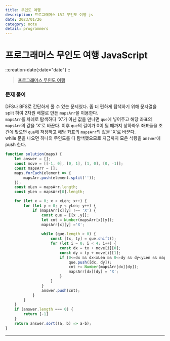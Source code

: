 ```yaml
---
title: 무인도 여행
description: 프로그래머스 LV2 무인도 여행 js
date: 2023/01/26
category: note
detail: programmers
---
```


# 프로그래머스 무인도 여행 JavaScript
::creation-date{:date="date"}
::

> <a href="https://school.programmers.co.kr/learn/courses/30/lessons/154540" target="_blank" class="font-bold">프로그래머스 무인도 여행</a>

### 문제 풀이
DFS나 BFS로 간단하게 풀 수 있는 문제였다. 좀 더 편하게 탐색하기 위해 문자열을 split 하여 2차원 배열로 만든 `mapsArr`을 이용한다.   
`mapsArr`를 차례로 탐색하다 'X'가 아닌 값을 만나면 `que`에 넣어주고 해당 좌표의 `mapsArr`의 값을 'X'로 바꾼다. 이후 `que`의 길이가 0이 될 때까지 상하좌우 좌표들을 조건에 맞으면 `que`에 저장하고 해당 좌표의 `mapsArr`의 값을 'X'로 바꾼다.  
while 문을 나오면 하나의 무인도를 다 탐색했으므로 지금까지 모은 식량을 `answer`에 push 한다. 
```js
function solution(maps) {
    let answer = [];
    const move = [[-1, 0], [0, 1], [1, 0], [0, -1]];
    const mapsArr = [];
    maps.forEach(element => {
        mapsArr.push(element.split(''));
    });
    const xLen = mapsArr.length;
    const yLen = mapsArr[0].length;

    for (let x = 0; x < xLen; x++) {
        for (let y = 0; y < yLen; y++) {
            if (mapsArr[x][y] !== 'X') {
                const que = [[x ,y]];
                let cnt = Number(mapsArr[x][y]);
                mapsArr[x][y] ='X';
    
                while (que.length > 0) {
                    const [tx, ty] = que.shift();
                    for (let i = 0; i < 4; i++) {
                        const dx = tx + move[i][0];
                        const dy = ty + move[i][1];
                        if (0<=dx && dx<xLen && 0<=dy && dy<yLen && mapsArr[dx][dy] !== 'X') {
                            que.push([dx, dy]);
                            cnt += Number(mapsArr[dx][dy]);
                            mapsArr[dx][dy] = 'X';
                        }
                    }
                }
                answer.push(cnt);
            }
        }
    }
    if (answer.length === 0) {
        return [-1]
    }
    return answer.sort((a, b) => a-b);
}
```

---